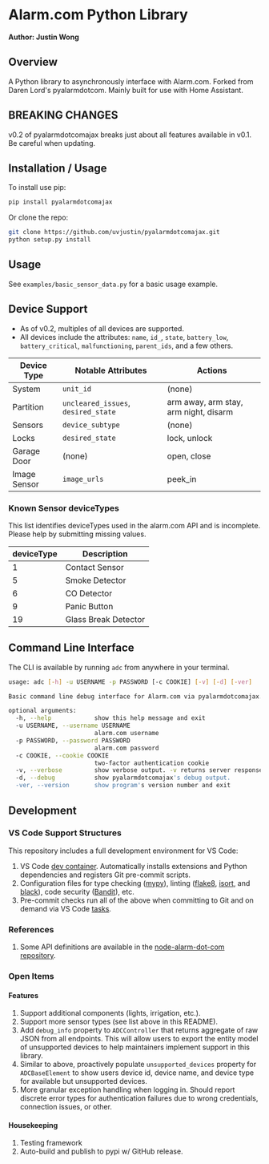 # Alarm.com Python Library

**Author: Justin Wong**

## Overview

A Python library to asynchronously interface with Alarm.com.
Forked from Daren Lord's pyalarmdotcom. Mainly built for use with Home Assistant.

## BREAKING CHANGES

v0.2 of pyalarmdotcomajax breaks just about all features available in v0.1. Be careful when updating.

## Installation / Usage

To install use pip:

```bash
pip install pyalarmdotcomajax
```

Or clone the repo:

```bash
git clone https://github.com/uvjustin/pyalarmdotcomajax.git
python setup.py install
```

## Usage

See `examples/basic_sensor_data.py` for a basic usage example.

## Device Support

- As of v0.2, multiples of all devices are supported.
- All devices include the attributes: `name`, `id_`, `state`, `battery_low`, `battery_critical`, `malfunctioning`, `parent_ids`, and a few others.

| Device Type  | Notable Attributes                  | Actions                               |
| ------------ | ----------------------------------- | ------------------------------------- |
| System       | `unit_id`                           | (none)                                |
| Partition    | `uncleared_issues`, `desired_state` | arm away, arm stay, arm night, disarm |
| Sensors      | `device_subtype`                    | (none)                                |
| Locks        | `desired_state`                     | lock, unlock                          |
| Garage Door  | (none)                              | open, close                           |
| Image Sensor | `image_urls`                        | peek_in                               |

### Known Sensor deviceTypes

This list identifies deviceTypes used in the alarm.com API and is incomplete. Please help by submitting missing values.

| deviceType | Description          |
| ---------- | -------------------- |
| 1          | Contact Sensor       |
| 5          | Smoke Detector       |
| 6          | CO Detector          |
| 9          | Panic Button         |
| 19         | Glass Break Detector |

## Command Line Interface

The CLI is available by running `adc` from anywhere in your terminal.

```bash
usage: adc [-h] -u USERNAME -p PASSWORD [-c COOKIE] [-v] [-d] [-ver]

Basic command line debug interface for Alarm.com via pyalarmdotcomajax. Shows device states in various formats.

optional arguments:
  -h, --help            show this help message and exit
  -u USERNAME, --username USERNAME
                        alarm.com username
  -p PASSWORD, --password PASSWORD
                        alarm.com password
  -c COOKIE, --cookie COOKIE
                        two-factor authentication cookie
  -v, --verbose         show verbose output. -v returns server response for all devices except systems. -vv returns server response for all devices.
  -d, --debug           show pyalarmdotcomajax's debug output.
  -ver, --version       show program's version number and exit
```

## Development

### VS Code Support Structures

This repository includes a full development environment for VS Code:

1. VS Code [dev container](https://code.visualstudio.com/docs/remote/create-dev-container). Automatically installs extensions and Python dependencies and registers Git pre-commit scripts.
2. Configuration files for type checking ([mypy](http://mypy-lang.org/)), linting ([flake8](https://flake8.pycqa.org/en/latest/), [isort](https://github.com/PyCQA/isort), and [black](https://github.com/psf/black)), code security ([Bandit](https://bandit.readthedocs.io/en/latest/)), etc.
3. Pre-commit checks run all of the above when committing to Git and on demand via VS Code [tasks](https://code.visualstudio.com/docs/editor/tasks).

### References

1. Some API definitions are available in the [node-alarm-dot-com repository](https://github.com/node-alarm-dot-com/node-alarm-dot-com/tree/master/src/_models).

### Open Items

#### Features

1. Support additional components (lights, irrigation, etc.).
2. Support more sensor types (see list above in this README).
3. Add `debug_info` property to `ADCController` that returns aggregate of raw JSON from all endpoints. This will allow users to export the entity model of unsupported devices to help maintainers implement support in this library.
4. Similar to above, proactively populate `unsupported_devices` property for `ADCBaseElement` to show users device id, device name, and device type for available but unsupported devices.
5. More granular exception handling when logging in. Should report discrete error types for authentication failures due to wrong credentials, connection issues, or other.

#### Housekeeping

1. Testing framework
2. Auto-build and publish to pypi w/ GitHub release.

[license-shield]: https://img.shields.io/github/license/uvjustin/pyalarmdotcomajax.svg?style=for-the-badge
[releases-shield]: https://img.shields.io/github/release/uvjustin/pyalarmdotcomajax.svg?style=for-the-badge
[releases]: https://github.com/uvjustin/pyalarmdotcomajax/releases
[commits-shield]: https://img.shields.io/github/commit-activity/y/uvjustin/pyalarmdotcomajax.svg?style=for-the-badge
[commits]: https://github.com/uvjustin/pyalarmdotcomajax/commits/master
